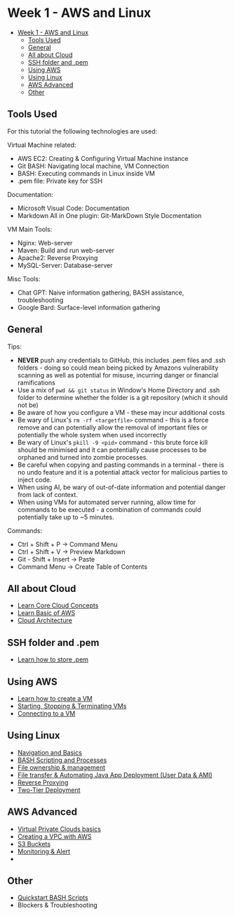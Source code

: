 # Week 1 - AWS and Linux

- [Week 1 - AWS and Linux](#week-1---aws-and-linux)
  - [Tools Used](#tools-used)
  - [General](#general)
  - [All about Cloud](#all-about-cloud)
  - [SSH folder and .pem](#ssh-folder-and-pem)
  - [Using AWS](#using-aws)
  - [Using Linux](#using-linux)
  - [AWS Advanced](#aws-advanced)
  - [Other](#other)

## Tools Used
For this tutorial the following technologies are used:

Virtual Machine related:
* AWS EC2: Creating & Configuring Virtual Machine instance
* Git BASH: Navigating local machine, VM Connection
* BASH: Executing commands in Linux inside VM
* .pem file: Private key for SSH
  
Documentation:
* Microsoft Visual Code: Documentation
* Markdown All in One plugin: Git-MarkDown Style Docmentation 

VM Main Tools:
* Nginx: Web-server
* Maven: Build and run web-server
* Apache2: Reverse Proxying
* MySQL-Server: Database-server

Misc Tools:
* Chat GPT: Naive information gathering, BASH assistance, troubleshooting
* Google Bard: Surface-level information gathering

## General
Tips:
* **NEVER** push any credentials to GitHub, this includes .pem files and .ssh folders - doing so could mean being picked by Amazons vulnerability scanning as well as potential for misuse, incurring danger or financial ramifications
* Use a mix of ```pwd && git status``` in Window's Home Directory and .ssh folder to determine whether the folder is a git repository (which it should not be)
* Be aware of how you configure a VM - these may incur additional costs
* Be wary of Linux's ```rm -rf <targetfile>``` command - this is a force remove and can potentially allow the removal of important files or potentially the whole system when used incorrectly
* Be wary of Linux's ```pkill -9 <pid>``` command - this brute force kill should be minimised and it can potentially cause processes to be orphaned and turned into zombie processes.
* Be careful when copying and pasting commands in a terminal - there is no undo feature and it is a potential attack vector for malicious parties to inject code.
* When using AI, be wary of out-of-date information and potential danger from lack of context.
* When using VMs for automated server running, allow time for commands to be executed - a combination of commands could potentially take up to ~5 minutes.

Commands:
* Ctrl + Shift + P -> Command Menu
* Ctrl + Shift + V -> Preview Markdown
* Git - Shift + Insert -> Paste
* Command Menu -> Create Table of Contents

## All about Cloud
* [Learn Core Cloud Concepts](WhatIsCloud)
* [Learn Basic of AWS](AWS)
* [Cloud Architecture](CloudArchitecture/README.md)

## SSH folder and .pem
* [Learn how to store .pem](StoringSSH)

## Using AWS
* [Learn how to create a VM](CreatingAVM)
* [Starting, Stopping & Terminating VMs](StartStopVM)
* [Connecting to a VM](ConnectingToVM)

## Using Linux
* [Navigation and Basics](Linux)
* [BASH Scripting and Processes](Linux2)
* [File ownership & management](FileOwnership&Management)
* [File transfer & Automating Java App Deployment (User Data & AMI)](Linux3)
* [Reverse Proxying](ReverseProxySetup/README.md)
* [Two-Tier Deployment](TwoTierDeployment/README.md)

## AWS Advanced
* [Virtual Private Clouds basics](VPCs/README.md)
* [Creating a VPC with AWS](VPCCreate/README.md)
* [S3 Buckets](S3/README.md)
* [Monitoring & Alert](MonitoringAlert/README.md)
* 

## Other
* [Quickstart BASH Scripts](QuickstartBash/README.md)
* Blockers & Troubleshooting